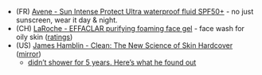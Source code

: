 * (FR) [Avene - Sun Intense Protect Ultra waterproof fluid SPF50+](https://www.avene.co.uk/p/intense-protect-50-3282770141214-b5405ca4) - no just sunscreen, wear it day & night.
* (CH) [LaRoche - EFFACLAR purifying foaming face gel](https://www.laroche-posay.us/our-products/acne-oily-skin/face-wash/effaclar-gel-facial-wash-for-oily-skin-effaclargelcleanser.html) - face wash for oily skin ([ratings](https://www.eau-thermale-avene.fr/p/intense-protect-50-3282770141214-14c39aab))
* (US) [James Hamblin - Clean: The New Science of Skin Hardcover](https://www.amazon.com/dp/0525538313) ([mirror](https://www.dropbox.com/s/ahzhpl7vp9omkmh/The%20New%20Science%20of%20Skin.pdf?dl=1))
  * [didn’t shower for 5 years. Here’s what he found out](https://www.freethink.com/health/a-doctor-didnt-shower-for-5-years)